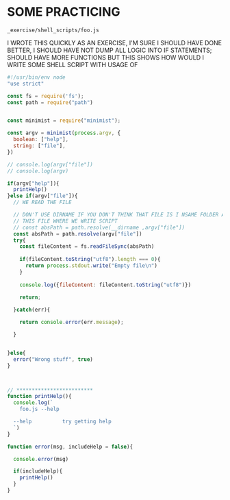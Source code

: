 # SOME PRACTICING

`_exercise/shell_scripts/foo.js`

I WROTE THIS QUICKLY AS AN EXERCISE, I'M SURE I SHOULD HAVE DONE BETTER, I SHOULD HAVE NOT DUMP ALL LOGIC INTO IF STATEMENTS; SHOULD HAVE MORE FUNCTIONS BUT THIS SHOWS HOW WOULD I WRITE SOME SHELL SCRIPT WITH USAGE OF 

```js
#!/usr/bin/env node
"use strict"

const fs = require('fs');
const path = require("path")


const minimist = require("minimist");

const argv = minimist(process.argv, {
  boolean: ["help"],
  string: ["file"],  
})

// console.log(argv["file"])
// console.log(argv)

if(argv["help"]){
  printHelp()
}else if(argv["file"]){
  // WE READ THE FILE

  // DON'T USE DIRNAME IF YOU DON'T THINK THAT FILE IS I NSAME FOLDER AS 
  // THIS FILE WHERE WE WRITE SCRIPT
  // const absPath = path.resolve(__dirname ,argv["file"])
  const absPath = path.resolve(argv["file"])
  try{
    const fileContent = fs.readFileSync(absPath)
    
    if(fileContent.toString("utf8").length === 0){
      return process.stdout.write("Empty file\n")
    }
  
    console.log({fileContent: fileContent.toString("utf8")})

    return;
    
  }catch(err){

    return console.error(err.message);

  }


}else{
  error("Wrong stuff", true)
}



// *************************
function printHelp(){
  console.log(`
    foo.js --help

  --help          try getting help
  `)
}

function error(msg, includeHelp = false){

  console.error(msg)

  if(includeHelp){
    printHelp()
  }
}
```

